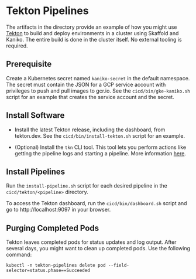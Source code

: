 # Tekton Pipelines

The artifacts in the directory provide an example of how you might use 
[Tekton](https://tekton.dev) to build and deploy environments in a cluster using
Skaffold and Kaniko. The entire build is done in the cluster itself. No external
tooling is required.

## Prerequisite

Create a Kubernetes secret named `kaniko-secret` in the default namespace. The
secret must contain the JSON for a GCP service account with privileges to push
and pull images to gcr.io. See the `cicd/bin/gke-kaniko.sh` script for an 
example that creates the service account and the secret.

## Install Software 

* Install the latest Tekton release, including the dashboard, from tekton.dev. 
  See the `cicd/bin/install-tekton.sh` script for an example.

* (Optional) Install the `tkn` CLI tool. This tool lets you perform actions 
  like getting the pipeline logs and starting a pipeline. More information
  [here](https://github.com/tektoncd/cli).

## Install Pipelines

Run the `install-pipeline.sh` script for each desired pipeline in the 
`cicd/tekton/<pipeline>` directory.

To access the Tekton dashboard, run the `cicd/bin/dashboard.sh` script and go 
to http://localhost:9097 in your browser.

## Purging Completed Pods

Tekton leaves completed pods for status updates and log output. After several 
days, you might want to clean up completed pods. Use the following command:

```
kubectl -n tekton-pipelines delete pod --field-selector=status.phase==Succeeded
```